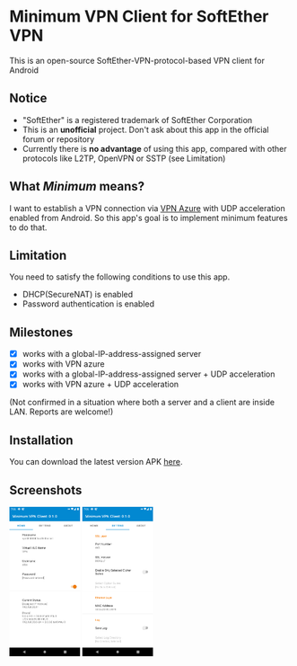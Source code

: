 # Minimum VPN Client for SoftEther VPN
This is an open-source SoftEther-VPN-protocol-based VPN client for Android

## Notice
* "SoftEther" is a registered trademark of SoftEther Corporation
* This is an **unofficial** project. Don't ask about this app in the official forum or repository
* Currently there is **no advantage** of using this app, compared with other protocols like L2TP, OpenVPN or SSTP (see Limitation)

## What *Minimum* means?
I want to establish a VPN connection via [VPN Azure](http://www.vpnazure.net/en/)
with UDP acceleration enabled from Android. So this app's goal is to implement minimum features to do that.

## Limitation
You need to satisfy the following conditions to use this app.
* DHCP(SecureNAT) is enabled
* Password authentication is enabled

## Milestones
- [x] works with a global-IP-address-assigned server
- [x] works with VPN azure
- [x] works with a global-IP-address-assigned server + UDP acceleration
- [x] works with VPN azure + UDP acceleration

(Not confirmed in a situation where both a server and a client are inside LAN. Reports are welcome!)

## Installation
You can download the latest version APK
[here](https://github.com/kittoku/Minimum-VPN-Client-for-SoftEther-VPN/releases/download/v0.3.1/mvc-0.3.1.apk).

## Screenshots
<img src="images/example_home.png" width=25%> <img src="images/example_setting.png" width=25%>

